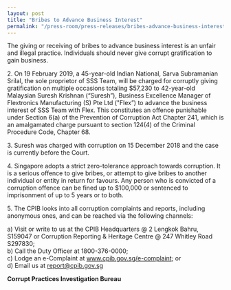 ```yaml
---
layout: post
title: "Bribes to Advance Business Interest"
permalink: "/press-room/press-releases/bribes-advance-business-interest"
---
```

The giving or receiving of bribes to advance business interest is an unfair and illegal practice. Individuals should never give corrupt gratification to gain business.

2\.          On 19 February 2019, a 45-year-old Indian National, Sarva Subramanian Srilal, the sole proprietor of SSS Team, will be charged for corruptly giving gratification on multiple occasions totaling $57,230 to 42-year-old Malaysian Suresh Krishnan (“Suresh”), Business Excellence Manager of Flextronics Manufacturing (S) Pte Ltd ("Flex”) to advance the business interest of SSS Team with Flex. This constitutes an offence punishable under Section 6(a) of the Prevention of Corruption Act Chapter 241, which is an amalgamated charge pursuant to section 124(4) of the Criminal Procedure Code, Chapter 68.

3\.          Suresh was charged with corruption on 15 December 2018 and the case is currently before the Court. 

4\.          Singapore adopts a strict zero-tolerance approach towards corruption. It is a serious offence to give bribes, or attempt to give bribes to another individual or entity in return for favours. Any person who is convicted of a corruption offence can be fined up to $100,000 or sentenced to imprisonment of up to 5 years or to both. 

5\.          The CPIB looks into all corruption complaints and reports, including anonymous ones, and can be reached via the following channels:

a) Visit or write to us at the CPIB Headquarters @ 2 Lengkok Bahru, S159047 or Corruption Reporting & Heritage Centre @ 247 Whitley Road S297830;<br />
b) Call the Duty Officer at 1800-376-0000;<br />
c) Lodge an e-Complaint at <a href="https://www.cpib.gov.sg/e-complaint"><span style="color: #0066cc;">www.cpib.gov.sg/e-complaint</span></a>; or<br />
d) Email us at <a class="spamspan" href="mailto:report@cpib.gov.sg">report@cpib.gov.sg</a>

**Corrupt Practices Investigation Bureau**
